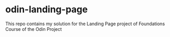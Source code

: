 # odin-landing-page

This repo contains my solution for the Landing Page project of Foundations Course of the Odin Project